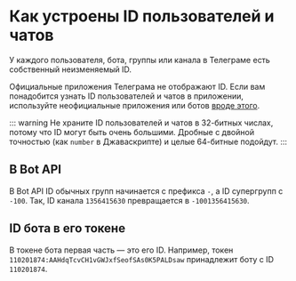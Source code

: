# Как устроены ID пользователей и чатов

У каждого пользователя, бота, группы или канала в Телеграме есть собственный неизменяемый ID. 

Официальные приложения Телеграма не отображают ID. Если вам понадобится узнать ID пользователей и чатов
в приложении, используйте неофициальные приложения или ботов [вроде этого](https://t.me/getmyid_bot).

::: warning
Не храните ID пользователей и чатов в 32-битных числах, потому что ID могут быть очень большими. 
Дробные с двойной точностью (как `number` в Джаваскрипте) и целые 64-битные подойдут.
:::

## В Bot API

В Bot API ID обычных групп начинается с префикса `-`, а ID супергрупп с `-100`.
Так, ID канала `1356415630` превращается в `-1001356415630`.

## ID бота в его токене

В токене бота первая часть — это его ID. Например, токен `110201874:AAHdqTcvCH1vGWJxfSeofSAs0K5PALDsaw`
принадлежит боту с ID `110201874`.
